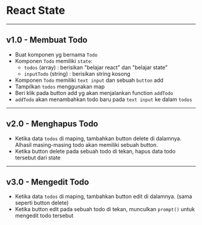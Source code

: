 # React State

---
## v1.0 - Membuat Todo

- Buat komponen yg bernama `Todo`
- Komponen `Todo` memiliki `state`:
  - `todos` (array) : berisikan "belajar react" dan "belajar state"
  - `inputTodo` (string) : berisikan string kosong
- Komponen `Todo` memiliki `text input` dan sebuah `button` add
- Tampilkan `todos` menggunakan map
- Beri klik pada button add yg akan menjalankan function `addTodo`
- `addTodo` akan menambahkan todo baru pada `text input` ke dalam `todos`

---
## v2.0 - Menghapus Todo

- Ketika data `todos` di maping, tambahkan button delete di dalamnya. Alhasil masing-masing todo akan memiliki sebuah button.
- Ketika button delete pada sebuah todo di tekan, hapus data todo tersebut dari state

---
## v3.0 - Mengedit Todo

- Ketika data `todos` di maping, tambahkan button edit di dalamnya. (sama seperti button delete)
- Ketika button edit pada sebuah todo di tekan, munculkan `prompt()` untuk mengedit todo tersebut


